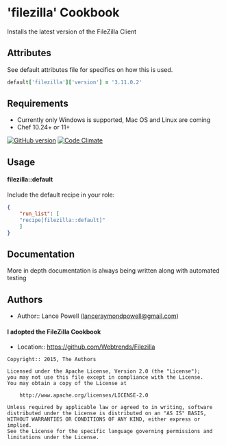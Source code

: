 'filezilla' Cookbook
====================
Installs the latest version of the FileZilla Client

Attributes
----------

See default attributes file for specifics on  how this is used.

```ruby
default['filezilla']['version'] = '3.11.0.2'
```

Requirements
------------
* Currently only Windows is supported, Mac OS and Linux are coming
* Chef 10.24+ or 11+

[![GitHub version](https://badge.fury.io/gh/lancepowell%2FFileZilla.svg)](http://badge.fury.io/gh/lancepowell%2FFileZilla)
[![Code Climate](https://codeclimate.com/github/lancepowell/FileZilla/badges/gpa.svg)](https://codeclimate.com/github/lancepowell/FileZilla)

Usage
-----

#### filezilla::default

Include the default recipe in your role:

```json
{
	"run_list": [
	"recipe[filezilla::default]"
	]
}
```

Documentation
-------------
More in depth documentation is always being written along with automated testing

Authors
-----------------
- Author:: Lance Powell (lanceraymondpowell@gmail.com)

#### I adopted the FileZilla Cookbook
- Location:: https://github.com/Webtrends/Filezilla

```text
Copyright:: 2015, The Authors

Licensed under the Apache License, Version 2.0 (the "License");
you may not use this file except in compliance with the License.
You may obtain a copy of the License at

    http://www.apache.org/licenses/LICENSE-2.0

Unless required by applicable law or agreed to in writing, software
distributed under the License is distributed on an "AS IS" BASIS,
WITHOUT WARRANTIES OR CONDITIONS OF ANY KIND, either express or implied.
See the License for the specific language governing permissions and
limitations under the License.